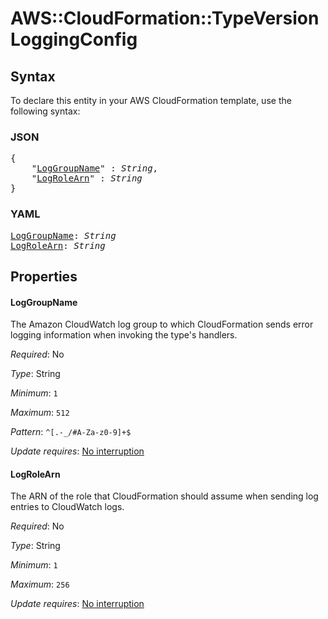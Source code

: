 # AWS::CloudFormation::TypeVersion LoggingConfig

## Syntax

To declare this entity in your AWS CloudFormation template, use the following syntax:

### JSON

<pre>
{
    "<a href="#loggroupname" title="LogGroupName">LogGroupName</a>" : <i>String</i>,
    "<a href="#logrolearn" title="LogRoleArn">LogRoleArn</a>" : <i>String</i>
}
</pre>

### YAML

<pre>
<a href="#loggroupname" title="LogGroupName">LogGroupName</a>: <i>String</i>
<a href="#logrolearn" title="LogRoleArn">LogRoleArn</a>: <i>String</i>
</pre>

## Properties

#### LogGroupName

The Amazon CloudWatch log group to which CloudFormation sends error logging information when invoking the type's handlers.

_Required_: No

_Type_: String

_Minimum_: <code>1</code>

_Maximum_: <code>512</code>

_Pattern_: <code>^[\.\-_/#A-Za-z0-9]+$</code>

_Update requires_: [No interruption](https://docs.aws.amazon.com/AWSCloudFormation/latest/UserGuide/using-cfn-updating-stacks-update-behaviors.html#update-no-interrupt)

#### LogRoleArn

The ARN of the role that CloudFormation should assume when sending log entries to CloudWatch logs.

_Required_: No

_Type_: String

_Minimum_: <code>1</code>

_Maximum_: <code>256</code>

_Update requires_: [No interruption](https://docs.aws.amazon.com/AWSCloudFormation/latest/UserGuide/using-cfn-updating-stacks-update-behaviors.html#update-no-interrupt)

